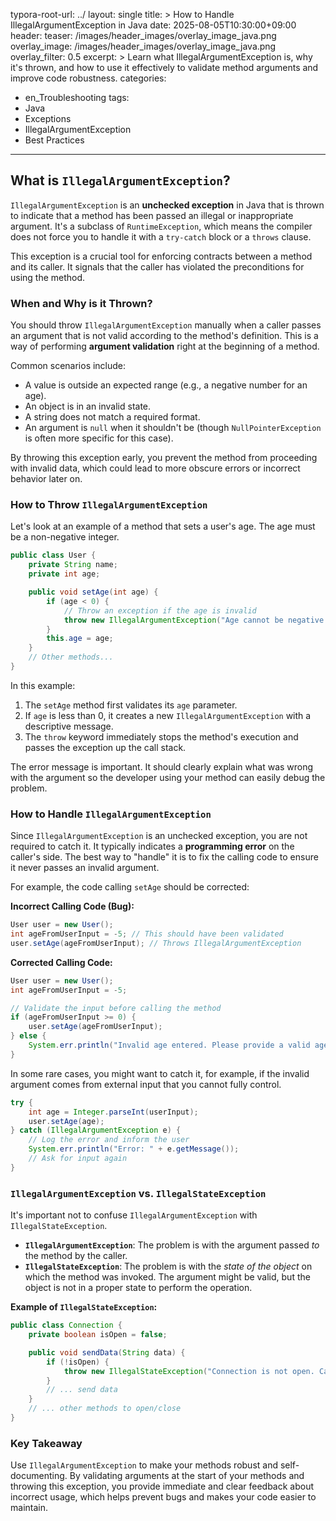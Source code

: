 typora-root-url: ../
layout: single
title: >
   How to Handle IllegalArgumentException in Java
date: 2025-08-05T10:30:00+09:00
header:
   teaser: /images/header_images/overlay_image_java.png
   overlay_image: /images/header_images/overlay_image_java.png
   overlay_filter: 0.5
excerpt: >
    Learn what IllegalArgumentException is, why it's thrown, and how to use it effectively to validate method arguments and improve code robustness.
categories:
  - en_Troubleshooting
tags:
  - Java
  - Exceptions
  - IllegalArgumentException
  - Best Practices
---
## What is `IllegalArgumentException`?

`IllegalArgumentException` is an **unchecked exception** in Java that is thrown to indicate that a method has been passed an illegal or inappropriate argument. It's a subclass of `RuntimeException`, which means the compiler does not force you to handle it with a `try-catch` block or a `throws` clause.

This exception is a crucial tool for enforcing contracts between a method and its caller. It signals that the caller has violated the preconditions for using the method.

### When and Why is it Thrown?

You should throw `IllegalArgumentException` manually when a caller passes an argument that is not valid according to the method's definition. This is a way of performing **argument validation** right at the beginning of a method.

Common scenarios include:
- A value is outside an expected range (e.g., a negative number for an age).
- An object is in an invalid state.
- A string does not match a required format.
- An argument is `null` when it shouldn't be (though `NullPointerException` is often more specific for this case).

By throwing this exception early, you prevent the method from proceeding with invalid data, which could lead to more obscure errors or incorrect behavior later on.

### How to Throw `IllegalArgumentException`

Let's look at an example of a method that sets a user's age. The age must be a non-negative integer.

```java
public class User {
    private String name;
    private int age;

    public void setAge(int age) {
        if (age < 0) {
            // Throw an exception if the age is invalid
            throw new IllegalArgumentException("Age cannot be negative. Received: " + age);
        }
        this.age = age;
    }
    // Other methods...
}
```

In this example:
1.  The `setAge` method first validates its `age` parameter.
2.  If `age` is less than 0, it creates a new `IllegalArgumentException` with a descriptive message.
3.  The `throw` keyword immediately stops the method's execution and passes the exception up the call stack.

The error message is important. It should clearly explain what was wrong with the argument so the developer using your method can easily debug the problem.

### How to Handle `IllegalArgumentException`

Since `IllegalArgumentException` is an unchecked exception, you are not required to catch it. It typically indicates a **programming error** on the caller's side. The best way to "handle" it is to fix the calling code to ensure it never passes an invalid argument.

For example, the code calling `setAge` should be corrected:

**Incorrect Calling Code (Bug):**
```java
User user = new User();
int ageFromUserInput = -5; // This should have been validated
user.setAge(ageFromUserInput); // Throws IllegalArgumentException
```

**Corrected Calling Code:**
```java
User user = new User();
int ageFromUserInput = -5;

// Validate the input before calling the method
if (ageFromUserInput >= 0) {
    user.setAge(ageFromUserInput);
} else {
    System.err.println("Invalid age entered. Please provide a valid age.");
}
```

In some rare cases, you might want to catch it, for example, if the invalid argument comes from external input that you cannot fully control.

```java
try {
    int age = Integer.parseInt(userInput);
    user.setAge(age);
} catch (IllegalArgumentException e) {
    // Log the error and inform the user
    System.err.println("Error: " + e.getMessage());
    // Ask for input again
}
```

### `IllegalArgumentException` vs. `IllegalStateException`

It's important not to confuse `IllegalArgumentException` with `IllegalStateException`.

- **`IllegalArgumentException`**: The problem is with the argument passed *to* the method by the caller.
- **`IllegalStateException`**: The problem is with the *state of the object* on which the method was invoked. The argument might be valid, but the object is not in a proper state to perform the operation.

**Example of `IllegalStateException`:**
```java
public class Connection {
    private boolean isOpen = false;

    public void sendData(String data) {
        if (!isOpen) {
            throw new IllegalStateException("Connection is not open. Cannot send data.");
        }
        // ... send data
    }
    // ... other methods to open/close
}
```

### Key Takeaway

Use `IllegalArgumentException` to make your methods robust and self-documenting. By validating arguments at the start of your methods and throwing this exception, you provide immediate and clear feedback about incorrect usage, which helps prevent bugs and makes your code easier to maintain.

